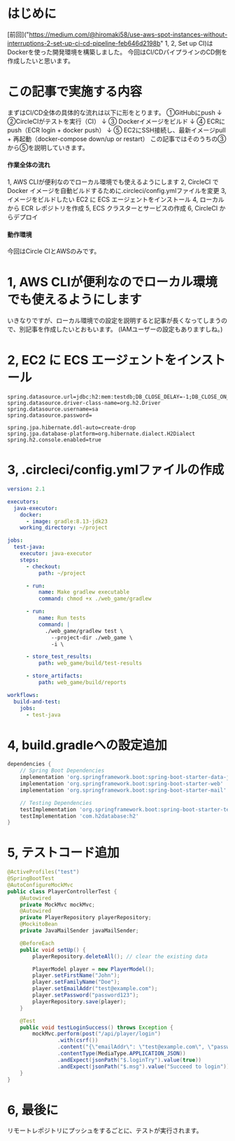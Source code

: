 # はじめに
[前回]("https://medium.com/@hiromaki58/use-aws-spot-instances-without-interruptions-2-set-up-ci-cd-pipeline-feb646d2198b" 1, 2, Set up CI)はDockerを使った開発環境を構築しました。
今回はCI/CDパイプラインのCD側を作成したいと思います。
# この記事で実施する内容
まずはCI/CD全体の具体的な流れは以下に形をとります。
①GitHubにpush
   ↓
②CircleCIがテストを実行（CI）
   ↓
③ Dockerイメージをビルド
   ↓
④ ECRにpush（ECR login + docker push）
   ↓
⑤ EC2にSSH接続し、最新イメージpull + 再起動（docker-compose down/up or restart）
この記事ではそのうちの③から⑤を説明していきます。
#### 作業全体の流れ
1, AWS CLIが便利なのでローカル環境でも使えるようにします
2, CircleCI で Docker イメージを自動ビルドするために.circleci/config.ymlファイルを変更
3, イメージをビルドしたい EC2 に ECS エージェントをインストール
4, ローカルから ECR レポジトリを作成
5, ECS クラスターとサービスの作成
6, CircleCI からデプロイ
#### 動作環境
今回はCircle CIとAWSのみです。
# 1, AWS CLIが便利なのでローカル環境でも使えるようにします
いきなりですが、ローカル環境での設定を説明すると記事が長くなってしまうので、別記事を作成したいとおもいます。
(IAMユーザーの設定もありますしね。)
# 2, EC2 に ECS エージェントをインストール
```properties:application-test.properties
spring.datasource.url=jdbc:h2:mem:testdb;DB_CLOSE_DELAY=-1;DB_CLOSE_ON_EXIT=FALSE
spring.datasource.driver-class-name=org.h2.Driver
spring.datasource.username=sa
spring.datasource.password=

spring.jpa.hibernate.ddl-auto=create-drop
spring.jpa.database-platform=org.hibernate.dialect.H2Dialect
spring.h2.console.enabled=true
```
# 3, .circleci/config.ymlファイルの作成
```yml:config.yml
version: 2.1

executors:
  java-executor:
    docker:
      - image: gradle:8.13-jdk23
    working_directory: ~/project

jobs:
  test-java:
    executor: java-executor
    steps:
      - checkout:
          path: ~/project

      - run:
          name: Make gradlew executable
          command: chmod +x ./web_game/gradlew

      - run:
          name: Run tests
          command: |
            ./web_game/gradlew test \
              --project-dir ./web_game \
              -i \

      - store_test_results:
          path: web_game/build/test-results

      - store_artifacts:
          path: web_game/build/reports

workflows:
  build-and-test:
    jobs:
      - test-java
```
# 4, build.gradleへの設定追加
```gradle:build.gradle
dependencies {
    // Spring Boot Dependencies
    implementation 'org.springframework.boot:spring-boot-starter-data-jpa'
    implementation 'org.springframework.boot:spring-boot-starter-web'
    implementation 'org.springframework.boot:spring-boot-starter-mail'

    // Testing Dependencies
    testImplementation 'org.springframework.boot:spring-boot-starter-test'
    testImplementation 'com.h2database:h2'
}
```
# 5, テストコード追加
```java:PlayerControllerTest.java
@ActiveProfiles("test")
@SpringBootTest
@AutoConfigureMockMvc
public class PlayerControllerTest {
    @Autowired
    private MockMvc mockMvc;
    @Autowired
    private PlayerRepository playerRepository;
    @MockitoBean
    private JavaMailSender javaMailSender;

    @BeforeEach
    public void setUp() {
        playerRepository.deleteAll(); // clear the existing data

        PlayerModel player = new PlayerModel();
        player.setFirstName("John");
        player.setFamilyName("Doe");
        player.setEmailAddr("test@example.com");
        player.setPassword("password123");
        playerRepository.save(player);
    }

    @Test
    public void testLoginSuccess() throws Exception {
        mockMvc.perform(post("/api/player/login")
                .with(csrf())
                .content("{\"emailAddr\": \"test@example.com\", \"password\": \"password123\"}")
                .contentType(MediaType.APPLICATION_JSON))
                .andExpect(jsonPath("$.loginTry").value(true))
                .andExpect(jsonPath("$.msg").value("Succeed to login"));
    }
}
```
# 6, 最後に
リモートレポジトリにプッシュをするごとに、テストが実行されます。